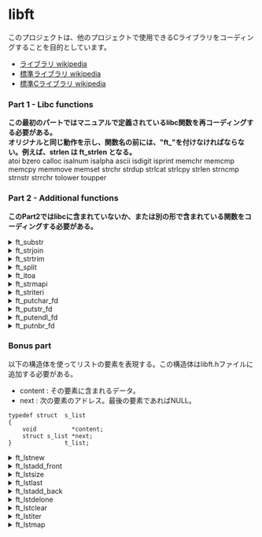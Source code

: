 # libft

このプロジェクトは、他のプロジェクトで使用できるCライブラリをコーディングすることを目的としています。
- [ライブラリ wikipedia](https://ja.wikipedia.org/wiki/%E3%83%A9%E3%82%A4%E3%83%96%E3%83%A9%E3%83%AA) 
- [標準ライブラリ wikipedia](https://ja.wikipedia.org/wiki/%E6%A8%99%E6%BA%96%E3%83%A9%E3%82%A4%E3%83%96%E3%83%A9%E3%83%AA) 
- [標準Cライブラリ wikipedia](https://ja.wikipedia.org/wiki/%E6%A8%99%E6%BA%96C%E3%83%A9%E3%82%A4%E3%83%96%E3%83%A9%E3%83%AA)


### Part 1 - Libc functions
**この最初のパートではマニュアルで定義されているlibc関数を再コーディングする必要がある。**  
**オリジナルと同じ動作を示し、関数名の前には、"ft_"を付けなければならない。例えば、strlen は ft_strlen となる。**  
atoi bzero calloc isalnum isalpha ascii isdigit isprint memchr memcmp memcpy memmove memset strchr strdup strlcat strlcpy strlen strncmp strnstr strrchr tolower toupper

### Part 2 - Additional functions
**このPart2ではlibcに含まれていないか、または別の形で含まれている関数をコーディングする必要がある。**  
<details>
<summary>ft_substr</summary>

### description
文字列's'の複製を(malloc(3)を使って)確保して返す。
文字列はインデックス 'start' から始まり、最大サイズ 'len' である。
### return value
文字列's'の複製を確保して返す。 割り当てに失敗した場合はNULLを返す。
```
char	*ft_substr(char const *s, unsigned int start, size_t len);
```
</details>

<details>
<summary>ft_strjoin</summary>

### description
(malloc(3)を使って)'s1'と's2'を連結した新しい文字列を返す。
### return value
連結した新しい文字列を返します。割り当てに失敗した場合はNULLを返す。
```
char	*ft_strjoin(char const *s1, char const *s2);
```
</details>

<details>
<summary>ft_strtrim</summary>

### description
(malloc(3)を使って)'set'で指定された文字を文字列の最初と最後から削除した's1'のコピーを返す。
### return value
トリミングされた文字列を返す。
```
char	*ft_strtrim(char const *s1, char const *set);
```
</details>

<details>
<summary>ft_split</summary>

### description
(malloc(3)を使って)文字'c'を区切り文字として's'を分割して得られる文字列の配列を確保して返す。
配列の最後には NULL ポインタで終了しなければならない。
### return value
分割された新しい文字列の配列。分割に失敗した場合は NULLを返す。
```
char	**ft_split(char const *s, char c);
```
</details>

<details>
<summary>ft_itoa</summary>

### description
(malloc(3)を使って)引数として受け取った整数を文字列にして返す。負の数は処理しなければならない。
### return value
整数として受け取った'n'を文字列にして返す。割り当てに失敗した場合はNULLを返す。
```
char	*ft_itoa(int n);
```
</details>

<details>
<summary>ft_strmapi</summary>

### description
文字列's'の各文字に関数'f'を適用し、新しい文字列を作成する。（malloc(3)を使用）
### return value
関数f' を連続して適用して作成した文字列。 割り当てに失敗した場合はNULLを返す。
```
char	*ft_strmapi(char const *s, char (*f) (unsigned int, char));
```
</details>

<details>
<summary>ft_striteri</summary>

### description
引数として渡された文字列に関数'f'を適用し、必要に応じて変更する。
```
void	ft_striteri(char *s, void (*f)(unsigned int, char *));
```
</details>

<details>
<summary>ft_putchar_fd</summary>

### description
文字'c'を指定されたファイルディスクリプターに出力する。
```
void	ft_putchar_fd(char c, int fd);
```
</details>

<details>
<summary>ft_putstr_fd</summary>

### description
文字列's'を指定されたファイルディスクリプターに出力する。
```
void	ft_putstr_fd(char *s, int fd);
```
</details>

<details>
<summary>ft_putendl_fd</summary>

### description
文字列's'を指定されたファイルディスクリプターに出力する。その後に改行を入れる。
```
void	ft_putendl_fd(char *s, int fd);
```
</details>

<details>
<summary>ft_putnbr_fd</summary>

### description
整数'n'を指定されたファイルディスクリプターに出力する。
```
void	ft_putnbr_fd(int n, int fd);
```
</details>


### Bonus part
以下の構造体を使ってリストの要素を表現する。この構造体はlibft.hファイルに追加する必要がある。
- content	: その要素に含まれるデータ。
- next		: 次の要素のアドレス。最後の要素であればNULL。

```
typedef struct	s_list
{
    void          *content;
    struct s_list *next;
}				t_list;
```


<details>
<summary>ft_lstnew</summary>

### description
新しい要素を（malloc(3)で）確保して返す。変数 'content' は引数 'content' の値で初期化され、変数'next'はNULLで初期化される。
### return value
新しい要素を返す。
```
t_list	*ft_lstnew(void *content);
```
</details>

<details>
<summary>ft_lstadd_front</summary>

### description
要素'new'をリストの先頭に追加する。
```
void	ft_lstadd_front(t_list **lst, t_list *new);
```
</details>

<details>
<summary>ft_lstsize</summary>

### description
リストの要素数をカウントする。
### return value
要素数を返す。
```
int	ft_lstsize(t_list *lst);
```
</details>

<details>
<summary>ft_lstlast</summary>

### description
リストの最後の要素を返す。
### return value
リストの最後の要素を返す。
```
t_list	*ft_lstlast(t_list *lst);
```
</details>

<details>
<summary>ft_lstadd_back</summary>

### description
リストの最後に要素'new'を追加する。
```
void	ft_lstadd_back(t_list **lst, t_list *new);
```
</details>

<details>
<summary>ft_lstdelone</summary>

### description
データを削除する関数delを使いlstのcontentのデータを削除する。
content削除後、リストをfreeする。
nextはfreeしてはいけない。
```
void	ft_lstdelone(t_list *lst, void (*del)(void *));
```
</details>

<details>
<summary>ft_lstclear</summary>

### description
指定された要素すべてを削除する関数delを使用し、freeする。
最後にnextがさすポインタをNULLに設定する必要がある。
```
void	ft_lstclear(t_list **lst, void (*del)(void*));
```
</details>

<details>
<summary>ft_lstiter</summary>

### description
lstの各contentへ関数fを適用する。
```
void	ft_lstiter(t_list *lst, void (*f)(void *));
```
</details>

<details>
<summary>ft_lstmap</summary>

### description
lstの名contentに関数「f」を適用し、新しいリストを作成する。
del関数は必要に応じて、コンテンツを削除する。
### return value
新しいリスト。割り当てが失敗した場合はNULL。
```
t_list	*ft_lstmap(t_list *lst, void *(*f)(void *), void (*del)(void *));
```
</details>
